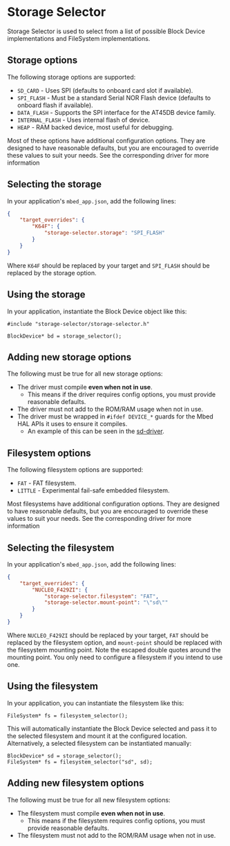 # Storage Selector
Storage Selector is used to select from a list of possible Block Device implementations and FileSystem implementations.

## Storage options
The following storage options are supported:

- `SD_CARD` - Uses SPI (defaults to onboard card slot if available).
- `SPI_FLASH` - Must be a standard Serial NOR Flash device (defaults to onboard flash if available).
- `DATA_FLASH` - Supports the SPI interface for the AT45DB device family.
- `INTERNAL_FLASH` - Uses internal flash of device.
- `HEAP` - RAM backed device, most useful for debugging.

Most of these options have additional configuration options. They are designed to have reasonable defaults, but you are encouraged to override these values to suit your needs. See the corresponding driver for more information

## Selecting the storage

In your application's `mbed_app.json`, add the following lines:

```json
{
    "target_overrides": {
        "K64F": {
            "storage-selector.storage": "SPI_FLASH"
        }
    }
}
```

Where `K64F` should be replaced by your target and `SPI_FLASH` should be replaced by the storage option.

## Using the storage

In your application, instantiate the Block Device object like this:

```
#include "storage-selector/storage-selector.h"

BlockDevice* bd = storage_selector();
```

## Adding new storage options
The following must be true for all new storage options:

- The driver must compile **even when not in use**.
    - This means if the driver requires config options, you must provide reasonable defaults.
- The driver must not add to the ROM/RAM usage when not in use.
- The driver must be wrapped in `#ifdef DEVICE_*` guards for the Mbed HAL APIs it uses to ensure it compiles.
    - An example of this can be seen in the [sd-driver](https://github.com/ARMmbed/sd-driver/blob/master/SDBlockDevice.h#L26).

## Filesystem options

The following filesystem options are supported:

- `FAT` - FAT filesystem.
- `LITTLE` - Experimental fail-safe embedded filesystem.

Most filesystems have additional configuration options. They are designed to have reasonable defaults, but you are encouraged to override these values to suit your needs. See the corresponding driver for more information

## Selecting the filesystem

In your application's `mbed_app.json`, add the following lines:

```json
{
    "target_overrides": {
        "NUCLEO_F429ZI": {
            "storage-selector.filesystem": "FAT",
            "storage-selector.mount-point": "\"sd\""
        }
    }
}
```

Where `NUCLEO_F429ZI` should be replaced by your target, `FAT` should be replaced by the filesystem option, and `mount-point` should be replaced with the filesystem mounting point. Note the escaped double quotes around the mounting point. You only need to configure a filesystem if you intend to use one.

## Using the filesystem

In your application, you can instantiate the filesystem like this:

```
FileSystem* fs = filesystem_selector();
```

This will automatically instantiate the Block Device selected and pass it to the selected filesystem and mount it at the configured location. Alternatively, a selected filesystem can be instantiated manually:

```
BlockDevice* sd = storage_selector();
FileSystem* fs = filesystem_selector("sd", sd);
```

## Adding new filesystem options
The following must be true for all new filesystem options:

- The filesystem must compile **even when not in use**.
    - This means if the filesystem requires config options, you must provide reasonable defaults.
- The filesystem must not add to the ROM/RAM usage when not in use.

